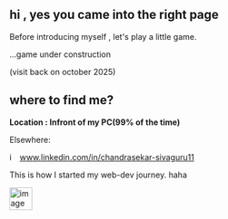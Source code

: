 ## hi , yes you came into the right page
Before introducing myself , let's play a little game.


...game under construction

(visit back on october 2025)

## where to find me?
<b>Location : Infront of my PC(99% of the time)</b>

Elsewhere:

<img width="14" height="14" alt="image" src="https://github.com/user-attachments/assets/ca3b0d61-971a-400b-bcbb-a644eb5017e8" /> www.linkedin.com/in/chandrasekar-sivaguru11


This is how I started my web-dev journey. haha

<img width="40" height="40" alt="image" src="https://github.com/user-attachments/assets/ae9c29f7-992a-44e3-a74b-db5a92a5a351" /> 

<!--
**ChandrasekarS22008273/ChandrasekarS22008273** is a ✨ _special_ ✨ repository because its `README.md` (this file) appears on your GitHub profile.

Here are some ideas to get you started:

- 🔭 I’m currently working on ...
- 🌱 I’m currently learning ...
- 👯 I’m looking to collaborate on ...
- 🤔 I’m looking for help with ...
- 💬 Ask me about ...
- 📫 How to reach me: ...
- 😄 Pronouns: ...
- ⚡ Fun fact: ...
-->
